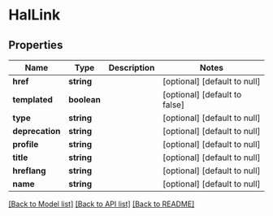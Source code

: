 # HalLink

## Properties
Name | Type | Description | Notes
------------ | ------------- | ------------- | -------------
**href** | **string** |  | [optional] [default to null]
**templated** | **boolean** |  | [optional] [default to false]
**type** | **string** |  | [optional] [default to null]
**deprecation** | **string** |  | [optional] [default to null]
**profile** | **string** |  | [optional] [default to null]
**title** | **string** |  | [optional] [default to null]
**hreflang** | **string** |  | [optional] [default to null]
**name** | **string** |  | [optional] [default to null]

[[Back to Model list]](../README.md#documentation-for-models) [[Back to API list]](../README.md#documentation-for-api-endpoints) [[Back to README]](../README.md)


